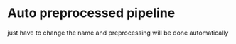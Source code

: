 # Auto preprocessed pipeline
just have to change the name and preprocessing will be done automatically
